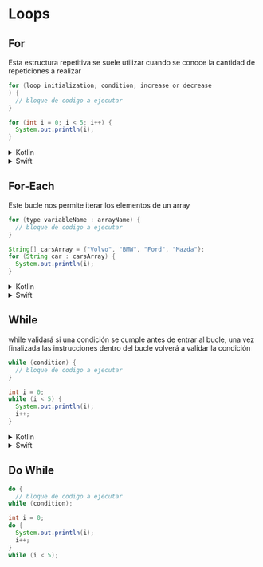 # Loops

## For
Esta estructura repetitiva se suele utilizar cuando se conoce la cantidad de repeticiones a realizar

````java
for (loop initialization; condition; increase or decrease
) {
  // bloque de codigo a ejecutar
}

for (int i = 0; i < 5; i++) {
  System.out.println(i);
}
````

<details>
  <summary>Kotlin</summary>
  <pre>
val cars = arrayOf("Volvo", "BMW", "Ford", "Mazda")
for (x in cars) {
  println(x)
}
  </pre>
</details>
<details>
  <summary>Swift</summary>
  <pre>
let names = ["Anna", "Alex", "Brian", "Jack"]
for name in names {
  print("Hello, \(name)!")
}
  </pre>
</details>

## For-Each
Este bucle nos permite iterar los elementos de un array

````java
for (type variableName : arrayName) {
  // bloque de codigo a ejecutar
}

String[] carsArray = {"Volvo", "BMW", "Ford", "Mazda"};
for (String car : carsArray) {
  System.out.println(i);
}
````
<details>
<summary>Kotlin</summary>
<pre>
for (car in carsList) {
  println(car)
}
</pre>
</details>
<details>
<summary>Swift</summary>
<pre>
for car in carsList {
    print(car)
}
</pre>
</details>

## While
while validará si una condición se cumple antes de entrar al bucle, una vez finalizada las instrucciones dentro del bucle volverá a validar la condición

````java
while (condition) {
  // bloque de codigo a ejecutar
}

int i = 0;
while (i < 5) {
  System.out.println(i);
  i++;
}
````

<details>
  <summary>Kotlin</summary>
  <pre>
while (condition) {
  // bloque de codigo a ejecutar
}
  </pre>
</details>
<details>
  <summary>Swift</summary>
  <pre>
while condition {
   // bloque de codigo a ejecutar
}
  </pre>
</details>


## Do While

````java
do {
  // bloque de codigo a ejecutar
while (condition);

int i = 0;
do {
  System.out.println(i);
  i++;
}
while (i < 5);
````
